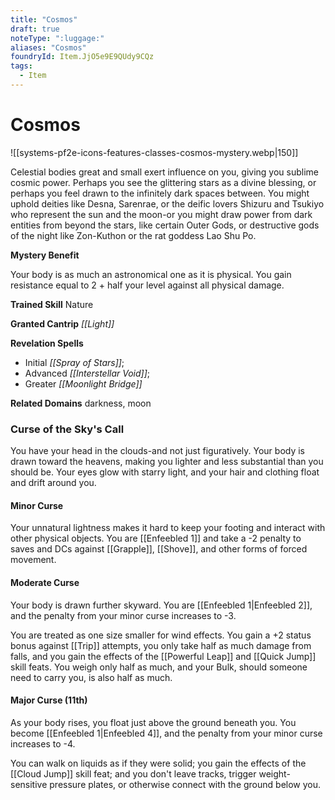```yaml
---
title: "Cosmos"
draft: true
noteType: ":luggage:"
aliases: "Cosmos"
foundryId: Item.JjO5e9E9QUdy9CQz
tags:
  - Item
---
```


# Cosmos
![[systems-pf2e-icons-features-classes-cosmos-mystery.webp|150]]

Celestial bodies great and small exert influence on you, giving you sublime cosmic power. Perhaps you see the glittering stars as a divine blessing, or perhaps you feel drawn to the infinitely dark spaces between. You might uphold deities like Desna, Sarenrae, or the deific lovers Shizuru and Tsukiyo who represent the sun and the moon-or you might draw power from dark entities from beyond the stars, like certain Outer Gods, or destructive gods of the night like Zon-Kuthon or the rat goddess Lao Shu Po.

**Mystery Benefit**

Your body is as much an astronomical one as it is physical. You gain resistance equal to 2 + half your level against all physical damage.

**Trained Skill** Nature

**Granted Cantrip** _[[Light]]_

**Revelation Spells**

*   Initial _[[Spray of Stars]]_;
*   Advanced _[[Interstellar Void]]_;
*   Greater _[[Moonlight Bridge]]_

**Related Domains** darkness, moon

### Curse of the Sky's Call

You have your head in the clouds-and not just figuratively. Your body is drawn toward the heavens, making you lighter and less substantial than you should be. Your eyes glow with starry light, and your hair and clothing float and drift around you.

#### Minor Curse

Your unnatural lightness makes it hard to keep your footing and interact with other physical objects. You are [[Enfeebled 1]] and take a -2 penalty to saves and DCs against [[Grapple]], [[Shove]], and other forms of forced movement.

#### Moderate Curse

Your body is drawn further skyward. You are [[Enfeebled 1|Enfeebled 2]], and the penalty from your minor curse increases to -3.

You are treated as one size smaller for wind effects. You gain a +2 status bonus against [[Trip]] attempts, you only take half as much damage from falls, and you gain the effects of the [[Powerful Leap]] and [[Quick Jump]] skill feats. You weigh only half as much, and your Bulk, should someone need to carry you, is also half as much.

#### Major Curse (11th)

As your body rises, you float just above the ground beneath you. You become [[Enfeebled 1|Enfeebled 4]], and the penalty from your minor curse increases to -4.

You can walk on liquids as if they were solid; you gain the effects of the [[Cloud Jump]] skill feat; and you don't leave tracks, trigger weight-sensitive pressure plates, or otherwise connect with the ground below you.
